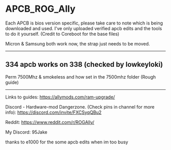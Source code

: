 # APCB_ROG_Ally

Each APCB is bios version specific, 
please take care to note which is being downloaded and used. 
I've only uploaded verified apcb edits and the tools to do it yourself. (Credit to Coreboot for the base files)

Micron & Samsung both work now, the strap just needs to be moved.

---

334 apcb works on 338 (checked by lowkeyloki)
---

Perm 7500Mhz & smokeless and how set in the 7500mhz folder (Rough guide)

----

Links to guides: 
https://allymods.com/ram-upgrade/

Discord - Hardware-mod Dangerzone. (Check pins in channel for more info): 
https://discord.com/invite/FXCSyqQBu2

Reddit: 
https://www.reddit.com/r/ROGAlly/

My Discord: 95Jake

thanks to e1000 for the some apcb edits when im too busy

